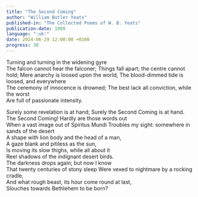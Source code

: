 ```yaml
---
title: "The Second Coming"
author: "William Butler Yeats"
published-in: "The Collected Poems of W. B. Yeats"
publication-date: 1989
language: ":uk:"
date: 2024-06-29 12:00:00 +0100
progress: 30
---
```


Turning and turning in the widening gyre   
The falcon cannot hear the falconer;
Things fall apart; the centre cannot hold;
Mere anarchy is loosed upon the world,
The blood-dimmed tide is loosed, and everywhere   
The ceremony of innocence is drowned;
The best lack all conviction, while the worst   
Are full of passionate intensity.

Surely some revelation is at hand;
Surely the Second Coming is at hand.   
The Second Coming! Hardly are those words out   
When a vast image out of Spiritus Mundi
Troubles my sight: somewhere in sands of the desert   
A shape with lion body and the head of a man,   
A gaze blank and pitiless as the sun,   
Is moving its slow thighs, while all about it   
Reel shadows of the indignant desert birds.   
The darkness drops again; but now I know   
That twenty centuries of stony sleep
Were vexed to nightmare by a rocking cradle,   
And what rough beast, its hour come round at last,   
Slouches towards Bethlehem to be born?
